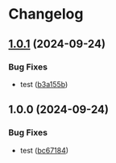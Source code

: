 # Changelog

## [1.0.1](https://github.com/ihommani/workflow-real-example/compare/app-v1.0.0...app-v1.0.1) (2024-09-24)


### Bug Fixes

* test ([b3a155b](https://github.com/ihommani/workflow-real-example/commit/b3a155b9cca8d7b0addc8d64dddfd048797b60b6))

## 1.0.0 (2024-09-24)


### Bug Fixes

* test ([bc67184](https://github.com/ihommani/workflow-real-example/commit/bc6718468a0316f36c2f4d3a18dd2d671734b053))
